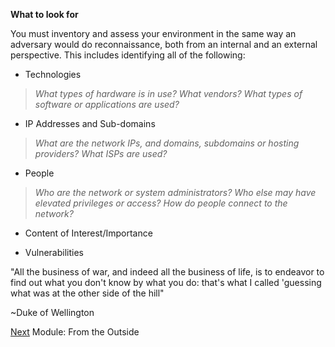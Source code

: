 **What to look for**

You must inventory and assess your environment in the same way an adversary
would do reconnaissance, both from an internal and an external perspective. This
includes identifying all of the following:

-   Technologies

>   *What types of hardware is in use? What vendors? What types of software or
>   applications are used?*

-   IP Addresses and Sub-domains

>   *What are the network IPs, and domains, subdomains or hosting providers?
>   What ISPs are used?*

-   People

>   *Who are the network or system administrators? Who else may have elevated
>   privileges or access? How do people connect to the network?*

-   Content of Interest/Importance

-   Vulnerabilities

"All the business of war, and indeed all the business of life, is to endeavor to
find out what you don't know by what you do: that's what I called 'guessing what
was at the other side of the hill"

\~Duke of Wellington

[Next](./From_the_Outside.md) Module: From the Outside
